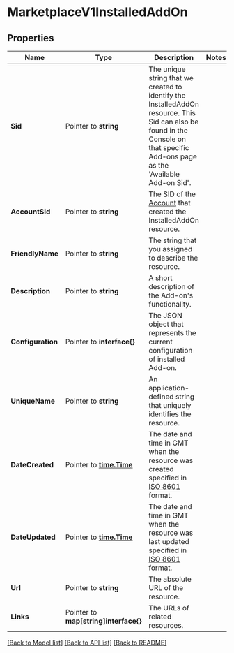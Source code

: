# MarketplaceV1InstalledAddOn

## Properties

Name | Type | Description | Notes
------------ | ------------- | ------------- | -------------
**Sid** | Pointer to **string** | The unique string that we created to identify the InstalledAddOn resource. This Sid can also be found in the Console on that specific Add-ons page as the 'Available Add-on Sid'. |
**AccountSid** | Pointer to **string** | The SID of the [Account](https://www.twilio.com/docs/iam/api/account) that created the InstalledAddOn resource. |
**FriendlyName** | Pointer to **string** | The string that you assigned to describe the resource. |
**Description** | Pointer to **string** | A short description of the Add-on's functionality. |
**Configuration** | Pointer to **interface{}** | The JSON object that represents the current configuration of installed Add-on. |
**UniqueName** | Pointer to **string** | An application-defined string that uniquely identifies the resource. |
**DateCreated** | Pointer to [**time.Time**](time.Time.md) | The date and time in GMT when the resource was created specified in [ISO 8601](https://en.wikipedia.org/wiki/ISO_8601) format. |
**DateUpdated** | Pointer to [**time.Time**](time.Time.md) | The date and time in GMT when the resource was last updated specified in [ISO 8601](https://en.wikipedia.org/wiki/ISO_8601) format. |
**Url** | Pointer to **string** | The absolute URL of the resource. |
**Links** | Pointer to **map[string]interface{}** | The URLs of related resources. |

[[Back to Model list]](../README.md#documentation-for-models) [[Back to API list]](../README.md#documentation-for-api-endpoints) [[Back to README]](../README.md)


